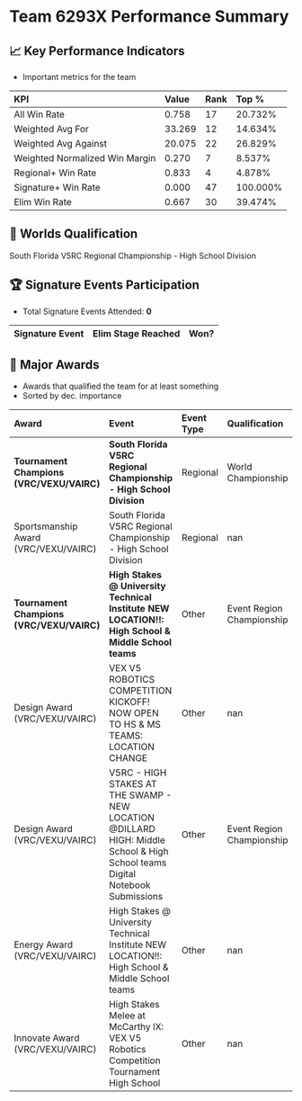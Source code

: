 # Team 6293X Performance Summary

## 📈 Key Performance Indicators
- Important metrics for the team

| KPI | Value | Rank | Top % |
|:---|:-----|:----|:-----|
| All Win Rate | 0.758 | 17 | 20.732% |
| Weighted Avg For | 33.269 | 12 | 14.634% |
| Weighted Avg Against | 20.075 | 22 | 26.829% |
| Weighted Normalized Win Margin | 0.270 | 7 | 8.537% |
| Regional+ Win Rate | 0.833 | 4 | 4.878% |
| Signature+ Win Rate | 0.000 | 47 | 100.000% |
| Elim Win Rate | 0.667 | 30 | 39.474% |


## 🎯 Worlds Qualification
South Florida V5RC Regional Championship - High School Division

## 🏆 Signature Events Participation
- Total Signature Events Attended: **0**

| Signature Event | Elim Stage Reached | Won? |
|:----------------|:-------------------|:----|


## 🥇 Major Awards
- Awards that qualified the team for at least something
- Sorted by dec. importance

| Award | Event | Event Type | Qualification |
|:------|:------|:-----------|:--------------|
| **Tournament Champions (VRC/VEXU/VAIRC)** | **South Florida V5RC Regional Championship - High School Division** | Regional | World Championship |
| Sportsmanship Award (VRC/VEXU/VAIRC) | South Florida V5RC Regional Championship - High School Division | Regional | nan |
| **Tournament Champions (VRC/VEXU/VAIRC)** | **High Stakes @ University Technical Institute NEW LOCATION!!: High School & Middle School teams** | Other | Event Region Championship |
| Design Award (VRC/VEXU/VAIRC) | VEX V5 ROBOTICS COMPETITION KICKOFF! NOW OPEN TO HS & MS TEAMS: LOCATION CHANGE | Other | nan |
| Design Award (VRC/VEXU/VAIRC) | V5RC - HIGH STAKES AT THE SWAMP - NEW LOCATION @DILLARD HIGH: Middle School & High School teams Digital Notebook Submissions | Other | Event Region Championship |
| Energy Award (VRC/VEXU/VAIRC) | High Stakes @ University Technical Institute NEW LOCATION!!: High School & Middle School teams | Other | nan |
| Innovate Award (VRC/VEXU/VAIRC) | High Stakes Melee at McCarthy lX: VEX V5 Robotics Competition Tournament High School | Other | nan |

